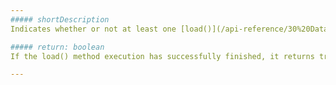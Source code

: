 ```yaml
---
##### shortDescription
Indicates whether or not at least one [load()](/api-reference/30%20Data%20Layer/DataSource/3%20Methods/load().md '/Documentation/ApiReference/Data_Layer/DataSource/Methods/#load') method execution has successfully finished.

##### return: boolean
If the load() method execution has successfully finished, it returns true; otherwise, it returns false.

---
```

